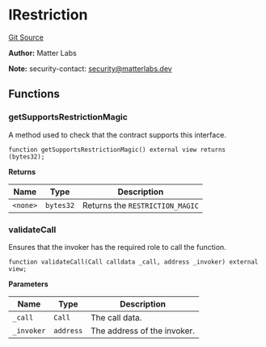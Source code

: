 # IRestriction
[Git Source](https://github.com/matter-labs/zksync-contracts/blob/c6e73735b89a4b474234f6471e326125c9069f15/contracts/l1-contracts/governance/restriction/IRestriction.sol)

**Author:**
Matter Labs

**Note:**
security-contact: security@matterlabs.dev


## Functions
### getSupportsRestrictionMagic

A method used to check that the contract supports this interface.


```solidity
function getSupportsRestrictionMagic() external view returns (bytes32);
```
**Returns**

|Name|Type|Description|
|----|----|-----------|
|`<none>`|`bytes32`|Returns the `RESTRICTION_MAGIC`|


### validateCall

Ensures that the invoker has the required role to call the function.


```solidity
function validateCall(Call calldata _call, address _invoker) external view;
```
**Parameters**

|Name|Type|Description|
|----|----|-----------|
|`_call`|`Call`|The call data.|
|`_invoker`|`address`|The address of the invoker.|


